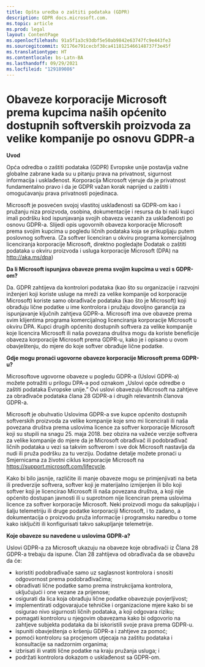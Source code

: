 ```yaml
---
title: Opšta uredba o zaštiti podataka (GDPR)
description: GDPR docs.microsoft.com.
ms.topic: article
ms.prod: legal
layout: ContentPage
ms.openlocfilehash: 91a5f1a3c93dbf5e50ab9842e63747fc9e443fe3
ms.sourcegitcommit: 92176e791cecbf38ca4118125466148737f3e45f
ms.translationtype: HT
ms.contentlocale: bs-Latn-BA
ms.lasthandoff: 09/29/2021
ms.locfileid: "129189086"
---
```

# <a name="microsofts-gdpr-commitments-to-customers-of-our-generally-available-enterprise-software-products"></a>Obaveze korporacije Microsoft prema kupcima naših općenito dostupnih softverskih proizvoda za velike kompanije po osnovu GDPR-a

**Uvod**

Opća odredba o zaštiti podataka (GDPR) Evropske unije postavlja važne globalne zabrane kada su u pitanju prava na privatnost, sigurnost informacija i usklađenost. Korporacija Microsoft vjeruje da je privatnost fundamentalno pravo i da je GDPR važan korak naprijed u zaštiti i omogućavanju prava privatnosti pojedinaca.     

Microsoft je posvećen svojoj vlastitoj usklađenosti sa GDPR-om kao i pružanju niza proizvoda, osobina, dokumentacije i resursa da bi naši kupci imali podršku kod ispunjavanja svojih obaveza vezanih za usklađenosti po osnovu GDPR-a. Slijedi opis ugovornih obaveza korporacije Microsoft prema svojim kupcima u pogledu ličnih podataka koja se prikupljaju putem poslovnog softvera. (Za softver licenciran u okviru programa komercijalnog licenciranja korporacije Microsoft, direktno pogledajte Dodatak o zaštiti podataka u okviru proizvoda i usluga korporacije Microsoft (DPA) na http://aka.ms/dpa)

**Da li Microsoft ispunjava obaveze prema svojim kupcima u vezi s GDPR-om?**

Da. GDPR zahtijeva da kontrolori podataka (kao što su organizacije i razvojni inženjeri koji koriste usluge na mreži za velike kompanije od korporacije Microsoft) koriste samo obrađivače podataka (kao što je Microsoft) koji obrađuju lične podatke u ime kontrolora i pružaju dovoljno garancija za ispunjavanje ključnih zahtjeva GDPR-a. Microsoft ima ove obaveze prema svim klijentima programa komercijalnog licenciranja korporacije Microsoft u okviru DPA. Kupci drugih općenito dostupnih softvera za velike kompanije koje licencira Microsoft ili naša povezana društva mogu da koriste beneficije obaveza korporacije Microsoft prema GDPR-u, kako je i opisano u ovom obavještenju, do mjere do koje softver obrađuje lične podatke.

**Gdje mogu pronaći ugovorne obaveze korporacije Microsoft prema GDPR-u?**

Microsoftove ugovorne obaveze u pogledu GDPR-a (Uslovi GDPR-a) možete potražiti u prilogu DPA-a pod oznakom „Uslovi opće odredbe o zaštiti podataka Evropske unije.” Ovi uslovi obavezuju Microsoft na zahtjeve za obrađivače podataka člana 28 GDPR-a i drugih relevantnih članova GDPR-a. 

Microsoft je obuhvatio Uslovima GDPR-a sve kupce općenito dostupnih softverskih proizvoda za velike kompanije koje smo mi licencirali ili naša povezana društva prema uslovima licence za softver korporacije Microsoft koji su stupili na snagu 25. maja 2018. bez obzira na važeće verzije softvera za velike kompanije do mjere da je Microsoft obrađivač ili podobrađivač ličnih podataka u vezi sa takvim softverom i sve dok Microsoft nastavlja da nudi ili pruža podršku za tu verziju. Dodatne detalje možete pronaći u Smjernicama za životni ciklus korporacije Microsoft na https://support.microsoft.com/lifecycle.

Kako bi bilo jasnije, različite ili manje obaveze mogu se primjenjivati na beta ili predverzije softvera, softver koji je materijalno izmijenjen ili bilo koji softver koji je licencirao Microsoft ili naša povezana društva, a koji nije općenito dostupan javnosti ili u suprotnom nije licenciran prema uslovima licence za softver korporacije Microsoft. Neki proizvodi mogu da sakupljaju i šalju telemetriju ili druge podatke korporaciji Microsoft, i to zadano, a dokumentacija o proizvodu pruža informacije i programsku naredbu o tome kako isključiti ili konfigurisati takvo sakupljanje telemetrije.

**Koje obaveze su navedene u uslovima GDPR-a?**

Uslovi GDPR-a za Microsoft ukazuju na obaveze koje obrađivači iz Člana 28 GDPR-a trebaju da ispune.  Član 28 zahtijeva od obrađivača da se obavežu da će:

-   koristiti podobrađivače samo uz saglasnost kontrolora i snositi odgovornost prema podobrađivačima;
-   obrađivati lične podatke samo prema instrukcijama kontrolora, uključujući i one vezane za prijenose;
-   osigurati da lica koja obrađuju lične podatke obavezuje povjerljivost;
-   implementirati odgovarajuće tehničke i organizacione mjere kako bi se osigurao nivo sigurnosti ličnih podataka, a koji odgovara riziku;
-   pomagati kontroloru u njegovim obavezama kako bi odgovorio na zahtjeve subjekta podataka da bi iskoristili svoje prava prema GDPR-u.
-   ispuniti obavještenja o kršenju GDPR-a i zahtjeve za pomoć;
-   pomoći kontroloru sa procjenom utjecaja na zaštitu podataka i konsultacije sa nadzornim organima; 
-   izbrisati ili vratiti lične podatke na kraju pružanja usluga; i
-   podržati kontrolora dokazom o usklađenost sa GDPR-om.
